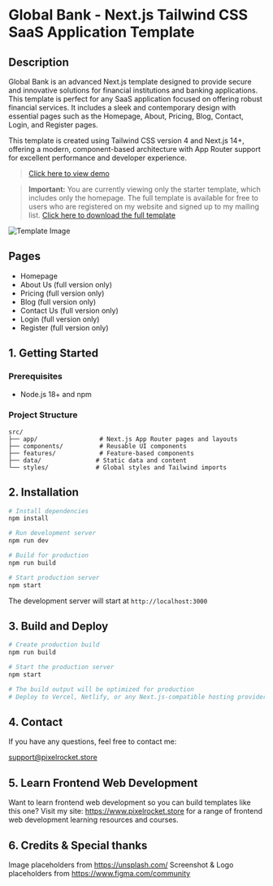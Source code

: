 # Global Bank - Next.js Tailwind CSS SaaS Application Template

## Description

Global Bank is an advanced Next.js template designed to provide secure and innovative solutions for financial institutions and banking applications. This template is perfect for any SaaS application focused on offering robust financial services. It includes a sleek and contemporary design with essential pages such as the Homepage, About, Pricing, Blog, Contact, Login, and Register pages.

This template is created using Tailwind CSS version 4 and Next.js 14+, offering a modern, component-based architecture with App Router support for excellent performance and developer experience.

> [Click here to view demo](https://next-globalbank-full.vercel.app/)

> **Important:** You are currently viewing only the starter template, which includes only the homepage. The full template is available for free to users who are registered on my website and signed up to my mailing list.
> [Click here to download the full template](https://www.pixelrocket.store/free-templates/next-templates/globalbank-tailwind-nextjs-website-template)

![Template Image](https://pixelrocket-public-assets.s3.eu-west-2.amazonaws.com/github-assets/globalbank.png)

## Pages
- Homepage
- About Us (full version only)
- Pricing (full version only)
- Blog (full version only)
- Contact Us (full version only)
- Login (full version only)
- Register (full version only)

## 1. Getting Started

### Prerequisites
- Node.js 18+ and npm

### Project Structure
```
src/
├── app/                 # Next.js App Router pages and layouts
├── components/          # Reusable UI components
├── features/            # Feature-based components
├── data/               # Static data and content
└── styles/             # Global styles and Tailwind imports
```

## 2. Installation

```bash
# Install dependencies
npm install

# Run development server
npm run dev

# Build for production
npm run build

# Start production server
npm start
```

The development server will start at `http://localhost:3000`

## 3. Build and Deploy

```bash
# Create production build
npm run build

# Start the production server
npm start

# The build output will be optimized for production
# Deploy to Vercel, Netlify, or any Next.js-compatible hosting provider
```

## 4. Contact

If you have any questions, feel free to contact me:

support@pixelrocket.store

## 5. Learn Frontend Web Development

Want to learn frontend web development so you can build templates like this one? Visit my site: https://www.pixelrocket.store for a range of frontend web development learning resources and courses.

## 6. Credits & Special thanks

Image placeholders from https://unsplash.com/
Screenshot & Logo placeholders from https://www.figma.com/community
